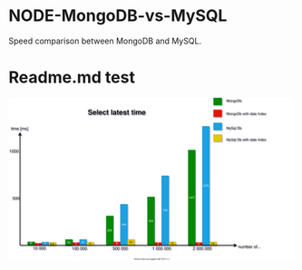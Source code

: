 # NODE-MongoDB-vs-MySQL
Speed comparison between MongoDB and MySQL.


# Readme.md test

 ![SVG test](charts/select_latest_time.svg)